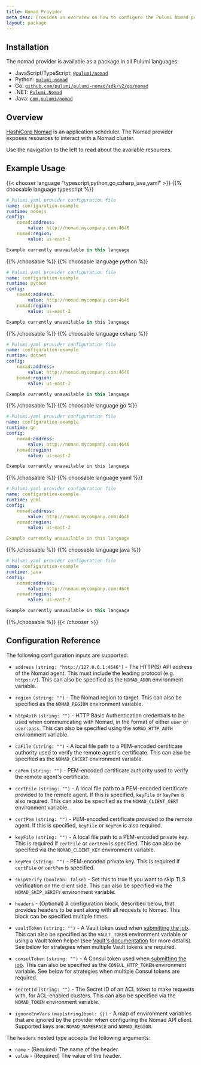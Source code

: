 ```yaml
---
title: Nomad Provider
meta_desc: Provides an overview on how to configure the Pulumi Nomad provider.
layout: package
---
```

## Installation

The nomad provider is available as a package in all Pulumi languages:

* JavaScript/TypeScript: [`@pulumi/nomad`](https://www.npmjs.com/package/@pulumi/nomad)
* Python: [`pulumi-nomad`](https://pypi.org/project/pulumi-nomad/)
* Go: [`github.com/pulumi/pulumi-nomad/sdk/v2/go/nomad`](https://github.com/pulumi/pulumi-nomad)
* .NET: [`Pulumi.Nomad`](https://www.nuget.org/packages/Pulumi.Nomad)
* Java: [`com.pulumi/nomad`](https://central.sonatype.com/artifact/com.pulumi/nomad)
## Overview

[HashiCorp Nomad](https://www.nomadproject.io) is an application scheduler. The
Nomad provider exposes resources to interact with a Nomad cluster.

Use the navigation to the left to read about the available resources.
## Example Usage

{{< chooser language "typescript,python,go,csharp,java,yaml" >}}
{{% choosable language typescript %}}
```yaml
# Pulumi.yaml provider configuration file
name: configuration-example
runtime: nodejs
config:
    nomad:address:
        value: http://nomad.mycompany.com:4646
    nomad:region:
        value: us-east-2

```
```typescript
Example currently unavailable in this language
```
{{% /choosable %}}
{{% choosable language python %}}
```yaml
# Pulumi.yaml provider configuration file
name: configuration-example
runtime: python
config:
    nomad:address:
        value: http://nomad.mycompany.com:4646
    nomad:region:
        value: us-east-2

```
```python
Example currently unavailable in this language
```
{{% /choosable %}}
{{% choosable language csharp %}}
```yaml
# Pulumi.yaml provider configuration file
name: configuration-example
runtime: dotnet
config:
    nomad:address:
        value: http://nomad.mycompany.com:4646
    nomad:region:
        value: us-east-2

```
```csharp
Example currently unavailable in this language
```
{{% /choosable %}}
{{% choosable language go %}}
```yaml
# Pulumi.yaml provider configuration file
name: configuration-example
runtime: go
config:
    nomad:address:
        value: http://nomad.mycompany.com:4646
    nomad:region:
        value: us-east-2

```
```go
Example currently unavailable in this language
```
{{% /choosable %}}
{{% choosable language yaml %}}
```yaml
# Pulumi.yaml provider configuration file
name: configuration-example
runtime: yaml
config:
    nomad:address:
        value: http://nomad.mycompany.com:4646
    nomad:region:
        value: us-east-2

```
```yaml
Example currently unavailable in this language
```
{{% /choosable %}}
{{% choosable language java %}}
```yaml
# Pulumi.yaml provider configuration file
name: configuration-example
runtime: java
config:
    nomad:address:
        value: http://nomad.mycompany.com:4646
    nomad:region:
        value: us-east-2

```
```java
Example currently unavailable in this language
```
{{% /choosable %}}
{{< /chooser >}}
## Configuration Reference

The following configuration inputs are supported:

- `address` `(string: "http://127.0.0.1:4646")` - The HTTP(S) API address of the
  Nomad agent. This must include the leading protocol (e.g. `https://`). This
  can also be specified as the `NOMAD_ADDR` environment variable.

- `region` `(string: "")` - The Nomad region to target. This can also be
  specified as the `NOMAD_REGION` environment variable.

- `httpAuth` `(string: "")` - HTTP Basic Authentication credentials to be used
  when communicating with Nomad, in the format of either `user` or `user:pass`.
  This can also be specified using the `NOMAD_HTTP_AUTH` environment variable.

- `caFile` `(string: "")` - A local file path to a PEM-encoded certificate
  authority used to verify the remote agent's certificate. This can also be
  specified as the `NOMAD_CACERT` environment variable.

- `caPem` `(string: "")` - PEM-encoded certificate authority used to verify
  the remote agent's certificate.

- `certFile` `(string: "")` - A local file path to a PEM-encoded certificate
  provided to the remote agent. If this is specified, `keyFile` or `keyPem`
  is also required. This can also be specified as the `NOMAD_CLIENT_CERT`
  environment variable.

- `certPem` `(string: "")` - PEM-encoded certificate provided to the remote
  agent. If this is specified, `keyFile` or `keyPem` is also required.

- `keyFile` `(string: "")` - A local file path to a PEM-encoded private key.
  This is required if `certFile` or `certPem` is specified. This can also be
  specified via the `NOMAD_CLIENT_KEY` environment variable.

- `keyPem` `(string: "")` - PEM-encoded private key. This is required if
  `certFile` or `certPem` is specified.

- `skipVerify` `(boolean: false)` - Set this to true if you want to skip TLS verification on the client side.
  This can also be specified via the `NOMAD_SKIP_VERIFY` environment variable.

- `headers` - (Optional) A configuration block, described below, that provides headers
  to be sent along with all requests to Nomad.  This block can be specified
  multiple times.

- `vaultToken` `(string: "")` - A Vault token used when [submitting the job](https://www.nomadproject.io/docs/job-specification/job#vault_token).
  This can also be specified as the `VAULT_TOKEN` environment variable or using a
  Vault token helper (see [Vault's documentation](https://www.vaultproject.io/docs/commands/token-helper.html)
  for more details). See below for strategies when
  multiple Vault tokens are required.

- `consulToken` `(string: "")` - A Consul token used when [submitting the job](https://www.nomadproject.io/docs/job-specification/job#consul_token).
  This can also be specified as the `CONSUL_HTTP_TOKEN` environment variable.
  See below for strategies when multiple Consul tokens are required.

- `secretId` `(string: "")` - The Secret ID of an ACL token to make requests with,
  for ACL-enabled clusters. This can also be specified via the `NOMAD_TOKEN`
  environment variable.

- `ignoreEnvVars` `(map[string]bool: {})` - A map of environment variables
  that are ignored by the provider when configuring the Nomad API client.
  Supported keys are: `NOMAD_NAMESPACE` and `NOMAD_REGION`.

The `headers` nested type accepts the following arguments:
* `name` - (Required) The name of the header.
* `value` - (Required) The value of the header.